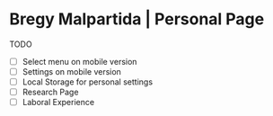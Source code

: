 # Bregy Malpartida | Personal Page

TODO

-   [ ] Select menu on mobile version
-   [ ] Settings on mobile version
-   [ ] Local Storage for personal settings
-   [ ] Research Page
-   [ ] Laboral Experience
